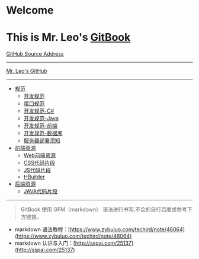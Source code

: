 # Welcome
# This is Mr. Leo's [GitBook](http://mrleo.gitbooks.io/books/content/)
[GitHub Source Address](https://github.com/MrLeo/books.git)

***

[Mr. Leo's GitHub](https://github.com/MrLeo)

---

* [规范](standard/README.md)
  * [开发规范](standard/开发规范.md) 
  * [接口规范](standard/接口规范.md)
  * [开发规范-C#](standard/开发规范-csharp.md)
  * [开发规范-Java](standard/开发规范-java.md)  
  * [开发规范-前端](standard/开发规范-前端.md) 
  * [开发规范-数据库](standard/开发规范-数据库.md) 
  * [服务器部署须知](standard/项目部署须知.md)
* [前端资源](resource/README.md)
  * [Web前端资源](resource/Web前端.md) 
  * [CSS代码片段](resource/CSS代码片段.md)
  * [JS代码片段](resource/JS代码片段.md)
  * [HBuilder](resource/HBuilder.md)
* [后端资源](resource2/README.md)
  * [JAVA代码片段](resource2/java.md)


****

> GitBook 使用 GFM（markdown） 语法进行书写,不会的自行百度或参考下方链接。

- markdown 语法教程：[https://www.zybuluo.com/techird/note/46064](https://www.zybuluo.com/techird/note/46064)
- markdown 认识与入门：[http://sspai.com/25137](http://sspai.com/25137)